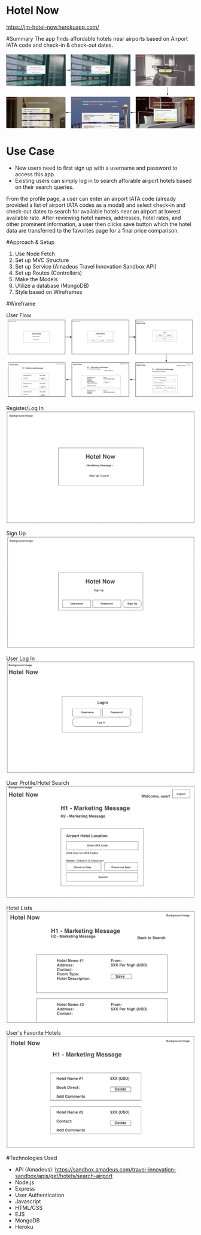 # Hotel Now

https://jm-hotel-now.herokuapp.com/

#Summary
The app finds affordable hotels near airports based on Airport IATA code and check-in & check-out dates.

![](/public/image/flow2.png)

# Use Case
- New users need to first sign up with a username and password to access this app.
- Existing users can simply log in to search afforable airport hotels based on their search queries.

From the profile page, a user can enter an airport IATA code (already provided a list of airport IATA codes as a modal) and select check-in and check-out dates to search for available hotels near an airport at lowest available rate. After reviewing hotel names, addresses, hotel rates, and other prominent information, a user then clicks save button which the hotel data are transferred to the favorites page for a final price comparison. 

#Approach & Setup
1. Use Node Fetch
2. Set up MVC Structure
3. Set up Service (Amadeus Travel Innovation Sandbox API)
4. Set up Routes (Controllers)
5. Make the Models
6. Utilize a database (MongoDB)
7. Style based on Wireframes

#Wireframe

User Flow
![](/public/image/flow1.png)

Register/Log In
![](/public/image/login.png)

Sign Up
![](/public/image/signup.png)

User Log In
![](/public/image/userlogin.png)

User Profile/Hotel Search 
![](/public/image/profile.png)

Hotel Lists
![](/public/image/new.png)

User's Favorite Hotels
![](/public/image/new1.png)

#Technologies Used
- API (Amadeus): https://sandbox.amadeus.com/travel-innovation-sandbox/apis/get/hotels/search-airport
- Node.js
- Express
- User Authentication
- Javascript
- HTML/CSS
- EJS
- MongoDB
- Heroku
